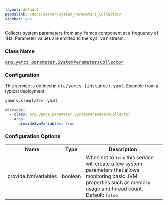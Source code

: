 ```yaml
---
layout: default
permalink: /docs/server/System_Parameters_Collector/
sidebar: yes
---
```


Collects system parameters from any Yamcs component at a frequency of 1Hz. Parameter values are emitted to the <tt>sys_var</tt> stream.

### Class Name
[<tt>org.yamcs.parameter.SystemParametersCollector</tt>](https://www.yamcs.org/yamcs/javadoc/index.html?org/yamcs/parameter/SystemParametersCollector.html)

### Configuration

This service is defined in <tt>etc/yamcs.(instance).yaml</tt>. Example from a typical deployment:

<pre class="r header">yamcs.simulator.yaml</pre>
```yaml
services:
  - class: org.yamcs.parameter.SystemParametersCollector
    args:
      provideJvmVariables: true
```

### Configuration Options

<table class="inline">
  <tr>
    <th>Name</th>
    <th>Type</th>
    <th>Description</th>
  </tr>
  <tr>
    <td class="code">provideJvmVariables</td>
    <td class="code">boolean</td>
    <td>When set to <tt>true</tt> this service will create a few system parameters that allows monitoring basic JVM properties such as memory usage and thread count. Default: <tt>false</tt></td>
  </tr>
</table>
